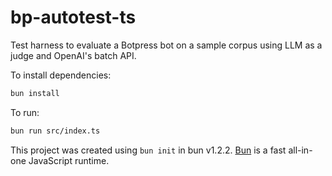 # bp-autotest-ts

Test harness to evaluate a Botpress bot on a sample corpus using LLM as a judge and OpenAI's batch API.

To install dependencies:

```bash
bun install
```

To run:

```bash
bun run src/index.ts
```

This project was created using `bun init` in bun v1.2.2. [Bun](https://bun.sh) is a fast all-in-one JavaScript runtime.
